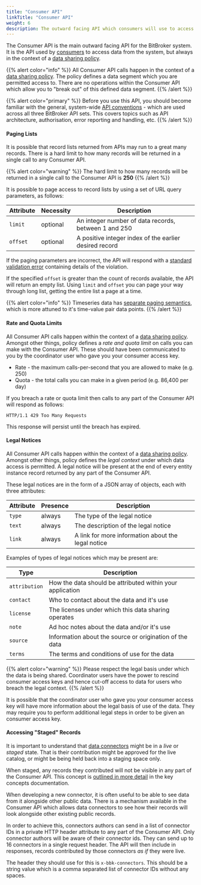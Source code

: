```yaml
---
title: "Consumer API"
linkTitle: "Consumer API"
weight: 6
description: The outward facing API which consumers will use to access data from BitBroker
---
```


The Consumer API is the main outward facing API for the BitBroker system. It is the API used by [consumers](/docs/concepts/users/#consumers) to access data from the system, but always in the context of a [data sharing policy](/docs/concepts/policy/).

{{% alert color="info" %}}
All Consumer API calls happen in the context of a [data sharing policy](/docs/concepts/policy/). The policy defines a data segment which you are permitted access to. There are no operations within the Consumer API which allow you to "break out" of this defined data segment.
{{% /alert %}}

{{% alert color="primary" %}}
Before you use this API, you should become familiar with the general, system-wide [API conventions](/docs/api-conventions/) - which are used across all three BitBroker API sets. This covers topics such as API architecture, authorisation, error reporting and handling, etc.
{{% /alert %}}

#### Paging Lists

It is possible that record lists returned from APIs may run to a great many records. There is a hard limit to how many records will be returned in a single call to any Consumer API.

{{% alert color="warning" %}}
The hard limit to how many records will be returned in a single call to the Consumer API is __250__
{{% /alert %}}

It is possible to page access to record lists by using a set of URL query parameters, as follows:

Attribute | Necessity | Description
--- | --- | ---
`limit` | <div class="stamp">optional</div> | An integer number of data records, between 1 and 250
`offset` | <div class="stamp">optional</div> | A positive integer index of the earlier desired record

If the paging parameters are incorrect, the API will respond with a [standard validation error](/docs/api-conventions/errors/#validation-error-format) containing details of the violation.

If the specified `offset` is greater than the count of records available, the API will return an empty list. Using `limit` and `offset` you can page your way through long list, getting the entire list a page at a time.

{{% alert color="info" %}}
Timeseries data has [separate paging semantics](/docs/consumer/timeseries/#paging-timeseries), which is more attuned to it's time-value pair data points.
{{% /alert %}}

#### Rate and Quota Limits

All Consumer API calls happen within the context of a [data sharing policy](/docs/concepts/policy/). Amongst other things, policy defines a _rate and quota limit_ on calls you can make with the Consumer API. These should have been communicated to you by the coordinator user who gave you your consumer access key.

* Rate - the maximum calls-per-second that you are allowed to make (e.g. 250)
* Quota - the total calls you can make in a given period (e.g. 86,400 per day)

If you breach a rate or quota limit then calls to any part of the Consumer API will respond as follows:

```
HTTP/1.1 429 Too Many Requests
```

This response will persist until the breach has expired.

#### Legal Notices

All Consumer API calls happen within the context of a [data sharing policy](/docs/concepts/policy/). Amongst other things, policy defines the _legal context_ under which data access is permitted. A legal notice will be present at the end of every entity instance record returned by any part of the Consumer API.

These legal notices are in the form of a JSON array of objects, each with three attributes:

Attribute | Presence | Description
--- | --- | ---
`type` | <div class="stamp">always</div> | The type of the legal notice
`text` | <div class="stamp">always</div> | The description of the legal notice
`link` | <div class="stamp">always</div> | A link for more information about the legal notice

Examples of types of legal notices which may be present are:

Type | Description
--- | ---
`attribution` | How the data should be attributed within your application
`contact` | Who to contact about the data and it's use
`license` | The licenses under which this data sharing operates
`note` | Ad hoc notes about the data and/or it's use
`source` | Information about the source or origination of the data
`terms` | The terms and conditions of use for the data

{{% alert color="warning" %}}
Please respect the legal basis under which the data is being shared. Coordinator users have the power to rescind consumer access keys and hence cut-off access to data for users who breach the legal context.
{{% /alert %}}

It is possible that the coordinator user who gave you your consumer access key will have more information about the legal basis of use of the data. They may require you to perform additional legal steps in order to be given an consumer access key.

#### Accessing "Staged" Records

It is important to understand that [data connectors](/docs/concepts/connectors/) might be in a _live_ or _staged_ state. That is their contribution might be approved for the live catalog, or might be being held back into a staging space only.

When staged, any records they contributed will not be visible in any part of the Consumer API. This concept is [outlined in more detail](/docs/concepts/connectors/#live-vs-staging-connectors) in the key concepts documentation.

When developing a new connector, it is often useful to be able to see data from it alongside other public data. There is a mechanism available in the Consumer API which allows data connectors to see how their records will look alongside other existing public records.

In order to achieve this, connectors authors can send in a list of connector IDs in a private HTTP header attribute to any part of the Consumer API. Only connector authors will be aware of their connector ids. They can send up to 16 connectors in a single request header. The API will then include in responses, records contributed by those connectors _as if_ they were live.

The header they should use for this is `x-bbk-connectors`. This should be a string value which is a comma separated list of connector IDs without any spaces.
